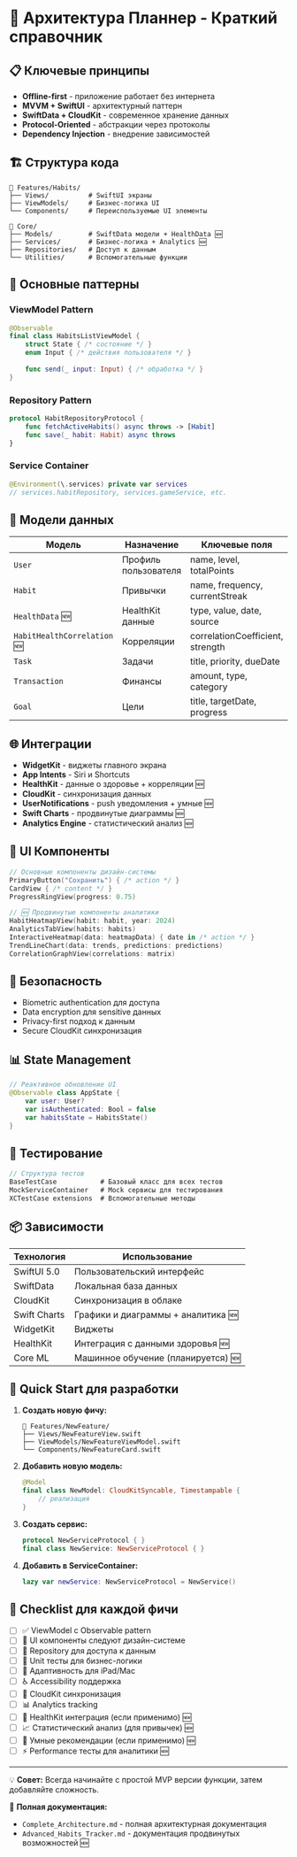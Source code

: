 # 🚀 Архитектура Планнер - Краткий справочник

## 📋 Ключевые принципы

- **Offline-first** - приложение работает без интернета
- **MVVM + SwiftUI** - архитектурный паттерн 
- **SwiftData + CloudKit** - современное хранение данных
- **Protocol-Oriented** - абстракции через протоколы
- **Dependency Injection** - внедрение зависимостей

## 🏗️ Структура кода

```
📁 Features/Habits/
├── Views/          # SwiftUI экраны
├── ViewModels/     # Бизнес-логика UI
└── Components/     # Переиспользуемые UI элементы

📁 Core/
├── Models/         # SwiftData модели + HealthData 🆕
├── Services/       # Бизнес-логика + Analytics 🆕
├── Repositories/   # Доступ к данным
└── Utilities/      # Вспомогательные функции
```

## 🔧 Основные паттерны

### ViewModel Pattern
```swift
@Observable
final class HabitsListViewModel {
    struct State { /* состояние */ }
    enum Input { /* действия пользователя */ }
    
    func send(_ input: Input) { /* обработка */ }
}
```

### Repository Pattern
```swift
protocol HabitRepositoryProtocol {
    func fetchActiveHabits() async throws -> [Habit]
    func save(_ habit: Habit) async throws
}
```

### Service Container
```swift
@Environment(\.services) private var services
// services.habitRepository, services.gameService, etc.
```

## 📱 Модели данных

| Модель | Назначение | Ключевые поля |
|--------|------------|---------------|
| `User` | Профиль пользователя | name, level, totalPoints |
| `Habit` | Привычки | name, frequency, currentStreak |
| `HealthData` 🆕 | HealthKit данные | type, value, date, source |
| `HabitHealthCorrelation` 🆕 | Корреляции | correlationCoefficient, strength |
| `Task` | Задачи | title, priority, dueDate |
| `Transaction` | Финансы | amount, type, category |
| `Goal` | Цели | title, targetDate, progress |

## 🌐 Интеграции

- **WidgetKit** - виджеты главного экрана
- **App Intents** - Siri и Shortcuts
- **HealthKit** - данные о здоровье + корреляции 🆕
- **CloudKit** - синхронизация данных
- **UserNotifications** - push уведомления + умные 🆕
- **Swift Charts** - продвинутые диаграммы 🆕
- **Analytics Engine** - статистический анализ 🆕

## 🎨 UI Компоненты

```swift
// Основные компоненты дизайн-системы
PrimaryButton("Сохранить") { /* action */ }
CardView { /* content */ }
ProgressRingView(progress: 0.75)

// 🆕 Продвинутые компоненты аналитики
HabitHeatmapView(habit: habit, year: 2024)
AnalyticsTabView(habits: habits)
InteractiveHeatmap(data: heatmapData) { date in /* action */ }
TrendLineChart(data: trends, predictions: predictions)
CorrelationGraphView(correlations: matrix)
```

## 🔐 Безопасность

- Biometric authentication для доступа
- Data encryption для sensitive данных
- Privacy-first подход к данным
- Secure CloudKit синхронизация

## 📊 State Management

```swift
// Реактивное обновление UI
@Observable class AppState {
    var user: User?
    var isAuthenticated: Bool = false
    var habitsState = HabitsState()
}
```

## 🧪 Тестирование

```swift
// Структура тестов
BaseTestCase           # Базовый класс для всех тестов
MockServiceContainer   # Mock сервисы для тестирования
XCTestCase extensions  # Вспомогательные методы
```

## 📦 Зависимости

| Технология | Использование |
|------------|---------------|
| SwiftUI 5.0 | Пользовательский интерфейс |
| SwiftData | Локальная база данных |
| CloudKit | Синхронизация в облаке |
| Swift Charts | Графики и диаграммы + аналитика 🆕 |
| WidgetKit | Виджеты |
| HealthKit | Интеграция с данными здоровья 🆕 |
| Core ML | Машинное обучение (планируется) 🆕 |

## 🚀 Quick Start для разработки

1. **Создать новую фичу:**
   ```
   📁 Features/NewFeature/
   ├── Views/NewFeatureView.swift
   ├── ViewModels/NewFeatureViewModel.swift
   └── Components/NewFeatureCard.swift
   ```

2. **Добавить новую модель:**
   ```swift
   @Model
   final class NewModel: CloudKitSyncable, Timestampable {
       // реализация
   }
   ```

3. **Создать сервис:**
   ```swift
   protocol NewServiceProtocol { }
   final class NewService: NewServiceProtocol { }
   ```

4. **Добавить в ServiceContainer:**
   ```swift
   lazy var newService: NewServiceProtocol = NewService()
   ```

## 🎯 Checklist для каждой фичи

- [ ] ✅ ViewModel с Observable pattern
- [ ] 🎨 UI компоненты следуют дизайн-системе
- [ ] 💾 Repository для доступа к данным
- [ ] 🧪 Unit тесты для бизнес-логики
- [ ] 📱 Адаптивность для iPad/Mac
- [ ] ♿ Accessibility поддержка
- [ ] 🔄 CloudKit синхронизация
- [ ] 📊 Analytics tracking
- [ ] 💚 HealthKit интеграция (если применимо) 🆕
- [ ] 📈 Статистический анализ (для привычек) 🆕
- [ ] 🧠 Умные рекомендации (если применимо) 🆕
- [ ] ⚡ Performance тесты для аналитики 🆕

---

💡 **Совет:** Всегда начинайте с простой MVP версии функции, затем добавляйте сложность.

📖 **Полная документация:** 
- `Complete_Architecture.md` - полная архитектурная документация
- `Advanced_Habits_Tracker.md` - документация продвинутых возможностей 🆕 